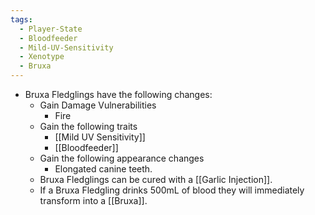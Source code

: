 ```yaml
---
tags:
  - Player-State
  - Bloodfeeder
  - Mild-UV-Sensitivity
  - Xenotype
  - Bruxa
---
```

- Bruxa Fledglings have the following changes:
	* Gain Damage Vulnerabilities
		* Fire
	* Gain the following traits
		* [[Mild UV Sensitivity]]
		* [[Bloodfeeder]]
	* Gain the following appearance changes
		* Elongated canine teeth.
	- Bruxa Fledglings can be cured with a [[Garlic Injection]]. 
	- If a Bruxa Fledgling drinks 500mL of blood they will immediately transform into a [[Bruxa]].